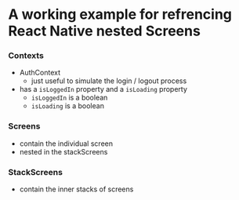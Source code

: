 # A working example for refrencing React Native nested Screens


### Contexts
* AuthContext
    * just useful to simulate the login / logout process
* has a `isLoggedIn` property and a `isLoading` property
    * `isLoggedIn` is a boolean
    * `isLoading` is a boolean


### Screens
* contain the individual screen
* nested in the stackScreens


### StackScreens
* contain the inner stacks of screens





